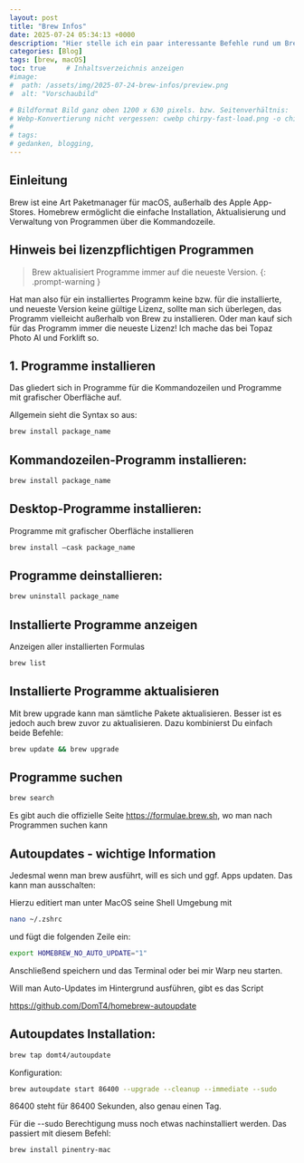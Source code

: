 ```yaml
---
layout: post
title: "Brew Infos"
date: 2025-07-24 05:34:13 +0000
description: "Hier stelle ich ein paar interessante Befehle rund um Brew vor."
categories: [Blog]
tags: [brew, macOS]
toc: true     # Inhaltsverzeichnis anzeigen
#image:
#  path: /assets/img/2025-07-24-brew-infos/preview.png
#  alt: "Vorschaubild"

# Bildformat Bild ganz oben 1200 x 630 pixels. bzw. Seitenverhältnis:  1.91:1
# Webp-Konvertierung nicht vergessen: cwebp chirpy-fast-load.png -o chirpy-fast-load.webp
#
# tags:
# gedanken, blogging,
---
```


## Einleitung

Brew ist eine Art Paketmanager für macOS, außerhalb des Apple App-Stores.
Homebrew ermöglicht die einfache Installation, Aktualisierung und Verwaltung von Programmen über die Kommandozeile.


## Hinweis bei lizenzpflichtigen Programmen

> Brew aktualisiert Programme immer auf die neueste Version.
{: .prompt-warning }

Hat man also für ein installiertes Programm keine bzw. für die installierte, und neueste Version keine gültige Lizenz, sollte man
sich überlegen, das Programm vielleicht außerhalb von Brew zu installieren.
Oder man kauf sich für das Programm immer die neueste Lizenz! 
Ich mache das bei Topaz Photo AI und Forklift so.


## 1. Programme installieren

Das gliedert sich in Programme für die Kommandozeilen und Programme mit grafischer Oberfläche auf.

Allgemein sieht die Syntax so aus:

```bash
brew install package_name
```


## Kommandozeilen-Programm installieren:

```bash
brew install package_name
```


## Desktop-Programme installieren:

Programme mit grafischer Oberfläche installieren

```bash
brew install –cask package_name
```


## Programme deinstallieren:

```bash
brew uninstall package_name
```

## Installierte Programme anzeigen
Anzeigen aller installierten Formulas

```bash
brew list
```

## Installierte Programme aktualisieren

Mit brew upgrade kann man sämtliche Pakete aktualisieren. 
Besser ist es jedoch auch brew zuvor zu aktualisieren. Dazu kombinierst Du einfach beide Befehle:

```bash
brew update && brew upgrade
```


## Programme suchen

```bash
brew search
```
Es gibt auch die offizielle Seite <https://formulae.brew.sh>, wo man nach Programmen suchen kann


## Autoupdates - wichtige Information

Jedesmal wenn man brew ausführt, will es sich und ggf. Apps updaten.
Das kann man ausschalten:

Hierzu editiert man unter MacOS seine Shell Umgebung mit 

```bash
nano ~/.zshrc
```

und fügt die folgenden Zeile ein:

```bash
export HOMEBREW_NO_AUTO_UPDATE="1"
```

Anschließend speichern und das Terminal oder bei mir Warp neu starten.

Will man Auto-Updates im Hintergrund ausführen, gibt es das Script

<https://github.com/DomT4/homebrew-autoupdate>


## Autoupdates Installation:

```bash
brew tap domt4/autoupdate
```

Konfiguration:

```bash
brew autoupdate start 86400 --upgrade --cleanup --immediate --sudo
```
86400 steht für 86400 Sekunden, also genau einen Tag.

Für die --sudo Berechtigung muss noch etwas nachinstalliert werden. Das passiert mit diesem Befehl:

```bash
brew install pinentry-mac
```


